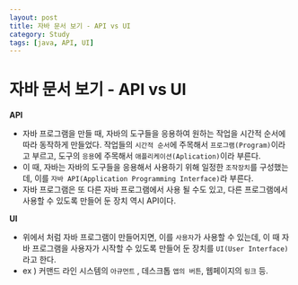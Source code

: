 ```yaml
---
layout: post
title: 자바 문서 보기 - API vs UI
category: Study
tags: [java, API, UI]
---
```


# 자바 문서 보기 - API vs UI

**API**

* 자바 프로그램을 만들 때, 자바의 도구들을 응용하여 원하는 작업을 시간적 순서에 따라 동작하게 만들었다.
  작업들의 `시간적 순서`에 주목해서 `프로그램(Program)`이라고 부르고,
  도구의 `응용`에 주목해서 `애플리케이션(Aplication)`이라 부른다.
* 이 때, 자바는 자바의 도구들을 응용해서 사용하기 위해 일정한 `조작장치`를 구성했는데,
  이를 `자바 API(Application Programming Interface)`라 부른다.
* 자바 프로그램은 또 다른 자바 프로그램에서 사용 될 수도 있고,
  다른 프로그램에서 사용할 수 있도록 만들어 둔 장치 역시 API이다.



**UI**

* 위에서 처럼 자바 프로그램이 만들어지면, 이를 `사용자`가 사용할 수 있는데,
  이 때 자바 프로그램을 사용자가 시작할 수 있도록 만들어 둔 장치를 `UI(User Interface)`라고 한다.
* ex ) 커맨드 라인 시스템의 `아규먼트` , 데스크톱 `앱의 버튼`, 웹페이지의 `링크` 등.




